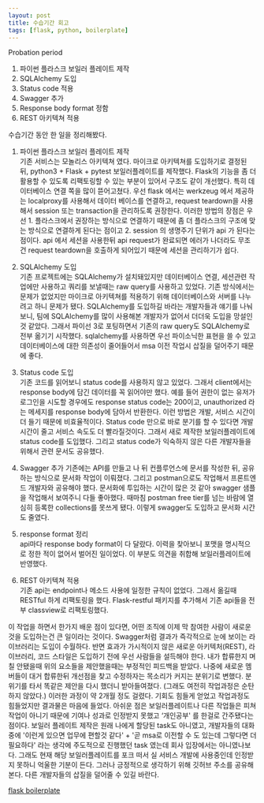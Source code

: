 ```yaml
---
layout: post
title: 수습기간 회고
tags: [flask, python, boilerplate]
---
```


Probation period

1. 파이썬 플라스크 보일러 플레이트 제작
2. SQLAlchemy 도입
3. Status code 적용
4. Swagger 추가
5. Response body format 정함
6. REST 아키텍쳐 적용


수습기간 동안 한 일을 정리해봤다.


1. 파이썬 플라스크 보일러 플레이트 제작  
기존 서비스는 모놀리스 아키텍쳐 였다. 마이크로 아키텍쳐를 도입하기로 결정된 뒤, python3 + Flask + pytest 보일러플레이트를 제작했다. Flask의 기능을 좀 더 활용할 수 있도록 리팩토링할 수 있는 부분이 있어서 구조도 같이 개선했다. 특히 데이터베이스 연결 쪽을 많이 뜯어고쳤다. 우선 flask 에서는 werkzeug 에서 제공하는 localproxy를 사용해서 데이터 베이스를 연결하고, request teardown을 사용해서 session 또는 transaction을 관리하도록 권장한다. 이러한 방법의 장점은 우선 1. 플라스크에서 권장하는 방식으로 연결하기 때문에 좀 더 플라스크의 구조에 맞는 방식으로 연결하게 된다는 점이고 2. session 의 생명주기 단위가 api 가 된다는 점이다.
api 에서 세션을 사용한뒤 api request가 완료되면 에러가 나더라도 무조건 request teardown을 호출하게 되어있기 때문에 세션을 관리하기가 쉽다. 

2. SQLAlchemy 도입  
기존 프로젝트에는 SQLAlchemy가 설치돼있지만 데이터베이스 연결, 세션관련 작업에만 사용하고 쿼리를 보낼때는 raw query를 사용하고 있었다. 기존 방식에서는 문제가 없었지만 마이크로 아키텍쳐를 적용하기 위해 데이터베이스와 서버를 나누려고 하니 문제가 됐다. SQLAlchemy를 도입하길 바라는 개발자들과 얘기를 나눠보니, 팀에 SQLAlchemy를 많이 사용해본 개발자가 없어서 더더욱 도입을 망설인 것 같았다. 그래서 파이선 3로 포팅하면서 기존의 raw query도 SQLAlchemy로 전부 옮기기 시작했다. sqlalchemy를 사용하면 우선 파이소닉한 표현을 쓸 수 있고 데이터베이스에 대한 의존성이 줄어들어서 msa 이전 작업시 삽질을 덜어주기 때문에 좋다.

3. Status code 도입  
기존 코드를 읽어보니 status code를 사용하지 않고 있었다. 그래서 client에서는 response body에 담긴 데이터를 꼭 읽어야만 했다. 예를 들어 권한이 없는 유저가 로그인을 시도할 경우에도 response status code는 200이고, unauthorized 라는 메세지를 response body에 담아서 반환한다. 
이런 방법은 개발, 서비스 시간이 더 들기 때문에 비효율적이다. Status code 만으로 바로 분기를 할 수 있다면 개발 시간이 줄고 서비스 속도도 더 빨라질것이다. 그래서 새로 제작한 보일러플레이트에 status code를 도입했다. 그리고 status code가 익숙하지 않은 다른 개발자들을 위해서 관련 문서도 공유했다.

4. Swagger 추가 
기존에는 API를 만들고 나 뒤 컨플루언스에 문서를 작성한 뒤, 공유하는 방식으로 문서화 작업이 이뤄졌다. 그리고 postman으로도 작업해서 프론트엔드 개발자와 공유해야 했다. 문서화에 투입하는 시간이 많은 것 같아 swagger 샘플을 작업해서 보여주니 다들 좋아했다. 때마침 postman free tier를 넘는 바람에 열심히 등록한 collections를 못쓰게 됐다. 이렇게 swagger도 도입하고 문서화 시간도 줄였다.

5. response format 정리  
api마다 response body format이 다 달랐다. 이력을 찾아보니 포맷을 명시적으로 정한 적이 없어서 벌어진 일이었다. 이 부분도 의견을 취합해 보일러플레이트에 반영했다.

6. REST 아키텍쳐 적용  
기존 api는 endpoint나 메소드 사용에 일정한 규칙이 없었다. 그래서 옮길때 RESTful 하게 리팩토링을 했다. Flask-restful 패키지를 추가해서 기존 api들을 전부 classview로 리팩토링했다.

이 작업을 하면서 한가지 배운 점이 있다면, 어떤 조직에 이제 막 참여한 사람이 새로운 것을 도입하는건 큰 일이라는 것이다. Swagger처럼 결과가 즉각적으로 눈에 보이는 라이브러리는 도입이 수월하다. 반면 효과가 가시적이지 않은 새로운 아키텍처(REST), 라이브러리, 코드 스타일은 도입하기 전에 우선 사람들을 설득해야 한다. 내가 합류한지 며칠 안됐을때 위의 요소들을 제안했을때는 부정적인 피드백을 받았다. 나중에 새로운 멤버들이 대거 합류한뒤 개선점을 찾고 수정하자는 목소리가 커지는 분위기로 변했다. 분위기를 타서 똑같은 제안을 다시 했더니 받아들여졌다. (그래도 여전히 작업과정은 순탄하지 않았다.) 이러한 과정이 약 2개월 정도 걸렸다. 기회도 힘들게 얻었고 작업과정도 힘들었지만 결과물은 마음에 들었다. 
아쉬운 점은 보일러플레이트나 다른 작업들은 피쳐 작업이 아니기 때문에 기여나 성과로 인정받지 못했고 ‘개인공부' 를 한걸로 간주됐다는 점이다. 보일러 플레이트 제작은 원래 나에게 할당된 task도 아니였고, 개발자들의 대화중에 '이런게 있으면 업무에 편할것 같다' + '곧 msa로 이전할 수 도 있는데 그렇다면 더 필요하다' 라는 생각에 주도적으로 진행했던 task 였는데 회사 입장에서는 아니였나보다. 그래도 현재 해당 보일러플레이트를 포크 떠서 실 서비스 개발에 사용중인데 인정받지 못하니 억울한 기분이 든다. 그러나 긍정적으로 생각하기 위해 깃허브 주소를 공유해본다. 다른 개발자들의 삽질을 덜어줄 수 있길 바란다.

[flask boilerplate](https://github.com/suhyunbaik/flask-restplus-boilerplate)











